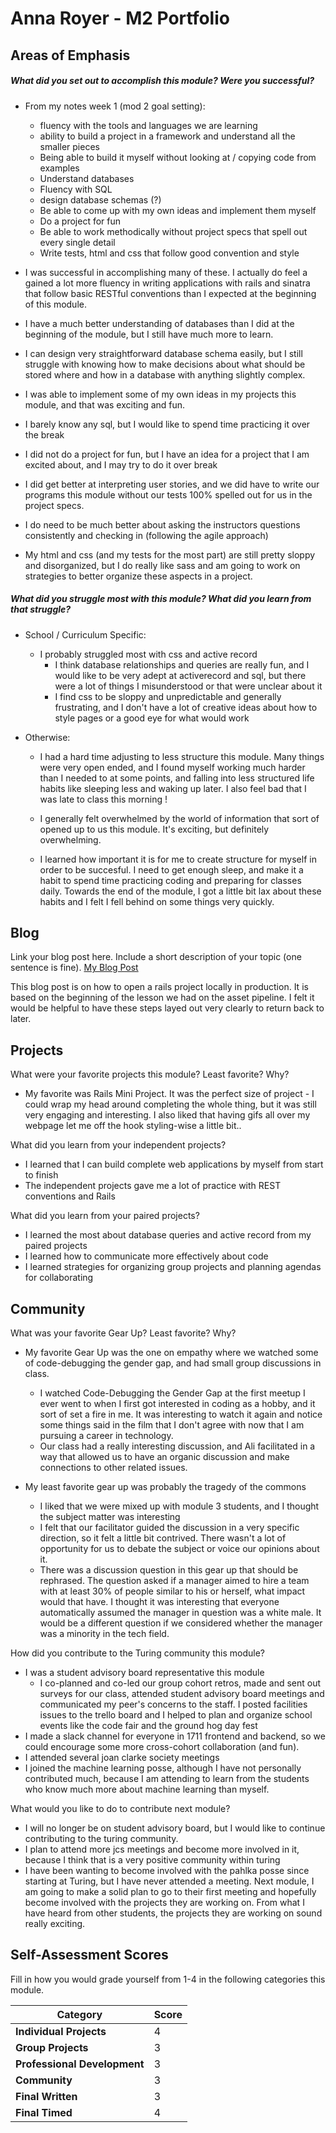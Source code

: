 # Anna Royer - M2 Portfolio

## Areas of Emphasis

##### What did you set out to accomplish this module? Were you successful?
* From my notes week 1 (mod 2 goal setting):
  * fluency with the tools and languages we are learning
  * ability to build a project in a framework and understand all the smaller pieces
  * Being able to build it myself without looking at / copying code from examples
  * Understand databases
  * Fluency with SQL
  * design database schemas (?)
  * Be able to come up with my own ideas and implement them myself
  * Do a project for fun
  * Be able to work methodically without project specs that spell out every single detail
  * Write tests, html and css that follow good convention and style

* I was successful in accomplishing many of these. I actually do feel a gained a lot more fluency in writing  applications with rails and sinatra that follow basic RESTful conventions than I expected at the beginning of this module.
* I have a much better understanding of databases than I did at the beginning of the module, but I still have much more to learn.
* I can design very straightforward database schema easily, but I still struggle with knowing how to make decisions about what should be stored where and how in a database with anything slightly complex.
* I was able to implement some of my own ideas in my projects this module, and that was exciting and fun.
* I barely know any sql, but I would like to spend time practicing it over the break
* I did not do a project for fun, but I have an idea for a project that I am excited about, and I may try to do it over break
* I did get better at interpreting user stories, and we did have to write our programs this module without our tests 100% spelled out for us in the project specs.
* I do need to be much better about asking the instructors questions consistently and checking in (following the agile approach)
* My html and css (and my tests for the most part) are still pretty sloppy and disorganized, but I do really like sass and am going to work on strategies to better organize these aspects in a project.

##### What did you struggle most with this module? What did you learn from that struggle?
* School / Curriculum Specific:
  * I probably struggled most with css and active record
    * I think database relationships and queries are really fun, and I would like to be very adept at activerecord and sql, but there were a lot of things I misunderstood or that were unclear about it
    * I find css to be sloppy and unpredictable and generally frustrating, and I don't have a lot of creative ideas about how to style pages or a good eye for what would work

* Otherwise:
  * I had a hard time adjusting to less structure this module. Many things were very open ended, and I found myself working much harder than I needed to at some points, and falling into less structured life habits like sleeping less and waking up later. I also feel bad that I was late to class this morning !
  * I generally felt overwhelmed by the world of information that sort of opened up to us this module. It's exciting, but definitely overwhelming.

  * I learned how important it is for me to create structure for myself in order to be succesful. I need to get enough sleep, and make it a habit to spend time practicing coding and preparing for classes daily. Towards the end of the module, I got a little bit lax about these habits and I felt I fell behind on some things very quickly.
  
## Blog

Link your blog post here. Include a short description of your topic (one sentence is fine).
[My Blog Post](https://sites.google.com/a/colorado.edu/anna-royer-blog/debug-in-production)

This blog post is on how to open a rails project locally in production. It is based on the beginning of the lesson we had on the asset pipeline. I felt it would be helpful to have these steps layed out very clearly to return back to later.

## Projects

What were your favorite projects this module? Least favorite? Why?
* My favorite was Rails Mini Project. It was the perfect size of project - I could wrap my head around completing the whole thing, but it was still very engaging and interesting. I also liked that having gifs all over my webpage let me off the hook styling-wise a little bit..

What did you learn from your independent projects?
* I learned that I can build complete web applications by myself from start to finish
* The independent projects gave me a lot of practice with REST conventions and Rails

What did you learn from your paired projects?
* I learned the most about database queries and active record from my paired projects
* I learned how to communicate more effectively about code
* I learned strategies for organizing group projects and planning agendas for collaborating

## Community

What was your favorite Gear Up? Least favorite? Why?
* My favorite Gear Up was the one on empathy where we watched some of code-debugging the gender gap, and had small group discussions in class.
  * I watched Code-Debugging the Gender Gap at the first meetup I ever went to when I first got interested in coding as a hobby, and it sort of set a fire in me. It was interesting to watch it again and notice some things said in the film that I don't agree with now that I am pursuing a career in technology.
  * Our class had a really interesting discussion, and Ali facilitated in a way that allowed us to have an organic discussion and make connections to other related issues.

* My least favorite gear up was probably the tragedy of the commons
  * I liked that we were mixed up with module 3 students, and I thought the subject matter was interesting
  * I felt that our facilitator guided the discussion in a very specific direction, so it felt a little bit contrived. There wasn't a lot of opportunity for us to debate the subject or voice our opinions about it.
  * There was a discussion question in this gear up that should be rephrased. The question asked if a manager aimed to hire a team with at least 30% of people similar to his or herself, what impact would that have. I thought it was interesting that everyone automatically assumed the manager in question was a white male. It would be a different question if we considered whether the manager was a minority in the tech field.

How did you contribute to the Turing community this module?
* I was a student advisory board representative this module
  * I co-planned and co-led our group cohort retros, made and sent out surveys for our class, attended student advisory board meetings and communicated my peer's concerns to the staff. I posted facilities issues to the trello board and I helped to plan and organize school events like the code fair and the ground hog day fest
* I made a slack channel for everyone in 1711 frontend and backend, so we could encourage some more cross-cohort collaboration (and fun).
* I attended several joan clarke society meetings
* I joined the machine learning posse, although I have not personally contributed much, because I am attending to learn from the students who know much more about machine learning than myself.

What would you like to do to contribute next module?
* I will no longer be on student advisory board, but I would like to continue contributing to the turing community.
* I plan to attend more jcs meetings and become more involved in it, because I think that is a very positive community within turing
* I have been wanting to become involved with the pahlka posse since starting at Turing, but I have never attended a meeting. Next module, I am going to make a solid plan to go to their first meeting and hopefully become involved with the projects they are working on. From what I have heard from other students, the projects they are working on sound really exciting.

## Self-Assessment Scores

Fill in how you would grade yourself from 1-4 in the following categories this module.

| Category                     | Score |
| -----------------------------| ----- |
| **Individual Projects**      |   4   |
| **Group Projects**           |   3   |
| **Professional Development** |   3   |
| **Community**                |   3   |
| **Final Written**            |   3   |
| **Final Timed**              |   4   |
